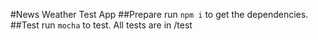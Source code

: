 #News Weather Test App
##Prepare
run `npm i` to get the dependencies.
##Test
run `mocha` to test.
All tests are in /test